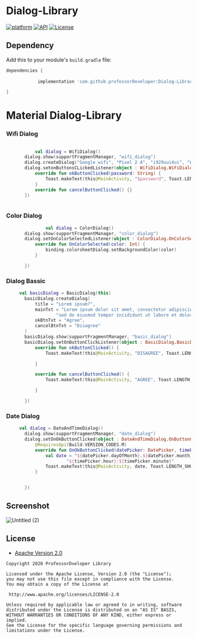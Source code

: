 # Dialog-Library
[![platform](https://img.shields.io/badge/platform-Android-yellow.svg)](https://www.android.com)
[![API](https://img.shields.io/badge/API-21%2B-brightgreen.svg?style=plastic)](https://android-arsenal.com/api?level=24)
[![License](https://img.shields.io/badge/license-Apache%202-4EB1BA.svg?style=flat-square)](https://www.apache.org/licenses/LICENSE-2.0.html)


## Dependency

Add this to your module's `build.gradle` file:

```gradle
dependencies {
	
	        implementation 'com.github.professorDeveloper:Dialog-Library:1.0.3'

}
```
<h1>Material Dialog-Library</h1>

<h3>Wifi Dialog</h3>

```kotlin
       
           val dialog = WifiDialog()
       dialog.show(supportFragmentManager, "wifi_dialog")
       dialog.createDialog("Google wifi", "Pixel 2 A", "i929uui4ui", "Wpa2")
       dialog.setonButtonsCLickedListener(object : WifiDialog.WiFiDialogListeners {
           override fun okButtonClicked(password: String) {
               Toast.makeText(this@MainActivity, "$password", Toast.LENGTH_SHORT).show()
           }
           override fun cancelButtonClicked() {}
       })
      
```
<h3>Color Dialog</h3>

```kotlin
               val dialog = ColorDialog()
       dialog.show(supportFragmentManager, "color_dialog")
       dialog.setOnColorSelectedListener(object : ColorDialog.OnColorSelectListener {
           override fun OnColorSelected(color: Int) {
               binding.colorsheetDialog.setBackgroundColor(color)
           }

       })
```
<h3>Dialog Bassic</h3>

```kotlin
     val basicDialog = BasicDialog(this)
       basicDialog.createDialog(
           title = "Lorem ipsum?",
           mainTxt = "Lorem ipsum dolor sit amet, consectetur adipiscing elit," +
                   "sed do eiusmod tempor incididunt ut labore et dolore magna aliqua.",
           okBtnTxt = "Agree",
           cancelBtnTxt = "Disagree"
       )
       basicDialog.show(supportFragmentManager, "basic_dialog")
       basicDialog.setOnButtonClickListener(object : BasicDialog.BasicDialogListeners {
           override fun okButtonClicked() {
               Toast.makeText(this@MainActivity, "DISAGREE", Toast.LENGTH_SHORT).show()

           }

           override fun cancelButtonClicked() {
               Toast.makeText(this@MainActivity, "AGREE", Toast.LENGTH_SHORT).show()

           }

       })
```

<h3>Date Dialog</h3>

```kotlin
     val dialog = DateAndTimeDialog()
       dialog.show(supportFragmentManager, "date_dialog")
       dialog.setOnOkButtonClicked(object : DateAndTimeDialog.OnButtonClicked {
           @RequiresApi(Build.VERSION_CODES.M)
           override fun OnOkButtonClicked(datePicker: DatePicker, timePicker: TimePicker) {
               val date = "${datePicker.dayOfMonth}.${datePicker.month}.${datePicker.year}  " +
                       "${timePicker.hour}:${timePicker.minute}"
               Toast.makeText(this@MainActivity, date, Toast.LENGTH_SHORT).show()
           }


       })
```


## Screenshot

![Untitled (2)](https://user-images.githubusercontent.com/108933534/222921972-fce8f015-48d6-4673-a444-792afda253b8.png)

## License

* [Apache Version 2.0](http://www.apache.org/licenses/LICENSE-2.0.html)

```
Copyright 2020 ProfessorDveloper Library

Licensed under the Apache License, Version 2.0 (the "License");
you may not use this file except in compliance with the License.
You may obtain a copy of the License at

 http://www.apache.org/licenses/LICENSE-2.0

Unless required by applicable law or agreed to in writing, software
distributed under the License is distributed on an "AS IS" BASIS,
WITHOUT WARRANTIES OR CONDITIONS OF ANY KIND, either express or implied.
See the License for the specific language governing permissions and
limitations under the License.
